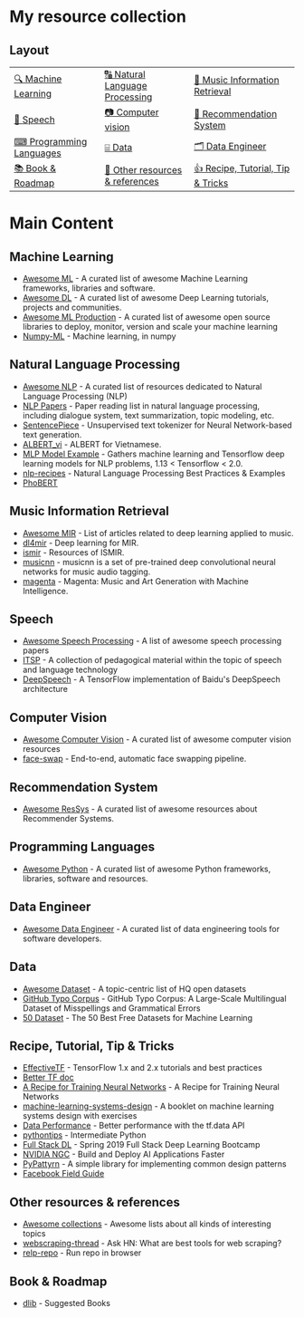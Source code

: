 # My resource collection

## Layout

| | | |
|-|-|-|
| [🔍 Machine Learning](#machine-learning) | [🔠 Natural Language Processing](#natural-language-processing) | [🎼 Music Information Retrieval](#music-information-retrieval) |
| [🤖 Speech](#speech) | [📷 Computer vision](#computer-vision) | [🛒 Recommendation System](#recommendation-system) |
| [⌨ Programming Languages](#programming-languages) | [⌸ Data](#data) | [🗂  Data Engineer](#data-engineer) |
| [📚 Book & Roadmap](#book--roadmap) | [📌 Other resources & references](#other-resources--references) | [👍 Recipe, Tutorial, Tip & Tricks](#recipe-tutorial-tip--tricks) |


# Main Content

## Machine Learning
* [Awesome ML](https://github.com/josephmisiti/awesome-machine-learning) - A curated list of awesome Machine Learning frameworks, libraries and software.
* [Awesome DL](https://github.com/ChristosChristofidis/awesome-deep-learning) - A curated list of awesome Deep Learning tutorials, projects and communities.
* [Awesome ML Production](https://github.com/EthicalML/awesome-production-machine-learning) - A curated list of awesome open source libraries to deploy, monitor, version and scale your machine learning
* [Numpy-ML](https://github.com/ddbourgin/numpy-ml) - Machine learning, in numpy

## Natural Language Processing
* [Awesome NLP](https://github.com/keon/awesome-nlp) - A curated list of resources dedicated to Natural Language Processing (NLP)
* [NLP Papers](https://github.com/iwangjian/Paper-Reading) - Paper reading list in natural language processing, including dialogue system, text summarization, topic modeling, etc.
* [SentencePiece](https://github.com/google/sentencepiece) - Unsupervised text tokenizer for Neural Network-based text generation.
* [ALBERT_vi](https://github.com/ngoanpv/albert_vi) - ALBERT for Vietnamese.
* [MLP Model Example](https://github.com/huseinzol05/NLP-Models-Tensorflow) - Gathers machine learning and Tensorflow deep learning models for NLP problems, 1.13 < Tensorflow < 2.0.
* [nlp-recipes](https://github.com/microsoft/nlp-recipes/) - Natural Language Processing Best Practices & Examples
* [PhoBERT](https://github.com/VinAIResearch/PhoBERT)

## Music Information Retrieval
* [Awesome MIR](https://github.com/ybayle/awesome-deep-learning-music) - List of articles related to deep learning applied to music.
* [dl4mir](https://github.com/keunwoochoi/dl4mir) - Deep learning for MIR.
* [ismir](https://ismir.net/resources/) - Resources of ISMIR.
* [musicnn](https://github.com/jordipons/musicnn) - musicnn is a set of pre-trained deep convolutional neural networks for music audio tagging.
* [magenta](https://github.com/tensorflow/magenta) - Magenta: Music and Art Generation with Machine Intelligence.

## Speech
* [Awesome Speech Processing](https://github.com/zzw922cn/awesome-speech-recognition-speech-synthesis-papers) - A list of awesome speech processing papers
* [ITSP](https://wiki.aalto.fi/display/ITSP) - A collection of pedagogical material within the topic of speech and language technology
* [DeepSpeech](https://github.com/mozilla/DeepSpeech) - A TensorFlow implementation of Baidu's DeepSpeech architecture

## Computer Vision
* [Awesome Computer Vision](https://github.com/jbhuang0604/awesome-computer-vision) - A curated list of awesome computer vision resources
* [face-swap](https://github.com/YuvalNirkin/face_swap) - End-to-end, automatic face swapping pipeline.

## Recommendation System
* [Awesome ResSys](https://github.com/gaolinjie/awesome-recommender-systems) - A curated list of awesome resources about Recommender Systems.

## Programming Languages
* [Awesome Python](https://github.com/vinta/awesome-python) - A curated list of awesome Python frameworks, libraries, software and resources.

## Data Engineer
* [Awesome Data Engineer](https://github.com/igorbarinov/awesome-data-engineering) - A curated list of data engineering tools for software developers.

## Data
* [Awesome Dataset](https://github.com/awesomedata/awesome-public-datasets) - A topic-centric list of HQ open datasets
* [GitHub Typo Corpus](https://github.com/mhagiwara/github-typo-corpus) - GitHub Typo Corpus: A Large-Scale Multilingual Dataset of Misspellings and Grammatical Errors
* [50 Dataset](https://lionbridge.ai/datasets/the-50-best-free-datasets-for-machine-learning/?fbclid=IwAR2BMsLq1qUdxM3NR5wqVg0hpkvnULybUWOX2W5eJ0ThCRrV9a7r2TuxKP8) - The 50 Best Free Datasets for Machine Learning

## Recipe, Tutorial, Tip & Tricks
* [EffectiveTF](https://github.com/vahidk/EffectiveTensorflow) - TensorFlow 1.x and 2.x tutorials and best practices
* [Better TF doc](https://apimirror.com/tensorflow~guide/)
* [A Recipe for Training Neural Networks](https://karpathy.github.io/2019/04/25/recipe/) - A Recipe for Training Neural Networks
* [machine-learning-systems-design](https://github.com/chiphuyen/machine-learning-systems-design) - A booklet on machine learning systems design with exercises
* [Data Performance](https://www.tensorflow.org/guide/data_performance) - Better performance with the tf.data API
* [pythontips](http://book.pythontips.com/en/latest/) - Intermediate Python
* [Full Stack DL](https://fullstackdeeplearning.com/march2019) - Spring 2019 Full Stack Deep Learning Bootcamp
* [NVIDIA NGC](https://ngc.nvidia.com) - Build and Deploy AI Applications Faster
* [PyPattyrn](https://github.com/tylerlaberge/PyPattyrn) - A simple library for implementing common design patterns
* [Facebook Field Guide](https://research.fb.com/blog/2018/05/the-facebook-field-guide-to-machine-learning-video-series/)

## Other resources & references
* [Awesome collections](https://github.com/sindresorhus/awesome) - Awesome lists about all kinds of interesting topics
* [webscraping-thread](https://news.ycombinator.com/item?id=15694118) - Ask HN: What are best tools for web scraping?
* [relp-repo](https://repl.it/site/blog/github) - Run repo in browser

## Book & Roadmap 
* [dlib](http://dlib.net/books.html) - Suggested Books

